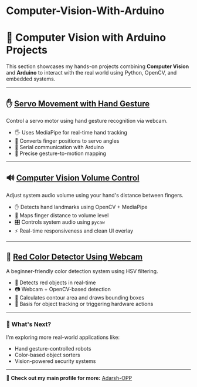 # Computer-Vision-With-Arduino
# 🤖 Computer Vision with Arduino Projects

This section showcases my hands-on projects combining **Computer Vision** and **Arduino** to interact with the real world using Python, OpenCV, and embedded systems.

---

## ✋ [Servo Movement with Hand Gesture](https://github.com/Adarsh-OPP/Servo_move_with-_hand_gesture)
Control a servo motor using hand gesture recognition via webcam.
- 🖐️ Uses MediaPipe for real-time hand tracking
- 🔄 Converts finger positions to servo angles
- 🔧 Serial communication with Arduino
- 🎯 Precise gesture-to-motion mapping

---

## 🔊 [Computer Vision Volume Control](https://github.com/Adarsh-OPP/ComputerVisionVolumeControl)
Adjust system audio volume using your hand's distance between fingers.
- ✋ Detects hand landmarks using OpenCV + MediaPipe
- 📏 Maps finger distance to volume level
- 🎛️ Controls system audio using `pycaw`
- ⚡ Real-time responsiveness and clean UI overlay

---

## 🔴 [Red Color Detector Using Webcam](https://github.com/Adarsh-OPP/Red_Color_Ditector_using_web_camp)
A beginner-friendly color detection system using HSV filtering.
- 🧪 Detects red objects in real-time
- 📷 Webcam + OpenCV-based detection
- 📏 Calculates contour area and draws bounding boxes
- 🧠 Basis for object tracking or triggering hardware actions

---

### 🎯 What's Next?
I'm exploring more real-world applications like:
- Hand gesture-controlled robots
- Color-based object sorters
- Vision-powered security systems

---

🔗 **Check out my main profile for more:** [Adarsh-OPP](https://github.com/Adarsh-OPP)
